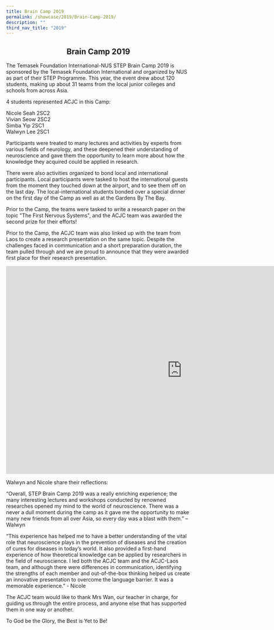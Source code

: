 ```yaml
---
title: Brain Camp 2019
permalink: /showcase/2019/Brain-Camp-2019/
description: ""
third_nav_title: "2019"
---
```

## <center> Brain Camp 2019 </center>

The Temasek Foundation International-NUS STEP Brain Camp 2019 is sponsored by the Temasek Foundation International and organized by NUS as part of their STEP Programme. This year, the event drew about 120 students, making up about 31 teams from the local junior colleges and schools from across Asia.

  

4 students represented ACJC in this Camp:

  

Nicole Seah 2SC2<br>
Vivian Seow 2SC2<br>
Simba Yip 2SC1<br>
Walwyn Lee 2SC1

  

Participants were treated to many lectures and activities by experts from various fields of neurology, and these deepened their understanding of neuroscience and gave them the opportunity to learn more about how the knowledge they acquired could be applied in research.

  

There were also activities organized to bond local and international participants. Local participants were tasked to host the international guests from the moment they touched down at the airport, and to see them off on the last day. The local-international students bonded over a special dinner on the first day of the Camp as well as at the Gardens By The Bay.

  

Prior to the Camp, the teams were tasked to write a research paper on the topic "The First Nervous Systems", and the ACJC team was awarded the second prize for their efforts!

  

Prior to the Camp, the ACJC team was also linked up with the team from Laos to create a research presentation on the same topic. Despite the challenges faced in communication and a short preparation duration, the team pulled through and we are proud to announce that they were awarded first place for their research presentation.

<iframe allowfullscreen="true" height="569" width="960" frameborder="0" src="https://docs.google.com/presentation/d/e/2PACX-1vQNi8SyfaAxrIMbR89KImbQ9ffDkxh8E8OiA3UST7vx7bcRbx9H2VMqXBSovq_SbAENs7WS8Otgwb2D/embed?start=false&amp;loop=false&amp;delayms=3000"></iframe>

Walwyn and Nicole share their reflections:

  

“Overall, STEP Brain Camp 2019 was a really enriching experience; the many interesting lectures and workshops conducted by renowned researches opened my mind to the world of neuroscience. There was a never a dull moment during the camp as it gave me the opportunity to make many new friends from all over Asia, so every day was a blast with them.” – Walwyn

  

“This experience has helped me to have a better understanding of the vital role that neuroscience plays in the prevention of diseases and the creation of cures for diseases in today’s world. It also provided a first-hand experience of how theoretical knowledge can be applied by researchers in the field of neuroscience. I led both the ACJC team and the ACJC-Laos team, and although there were differences in communication, identifying the strengths of each member and out-of-the-box thinking helped us create an innovative presentation to overcome the language barrier. It was a memorable experience.” - Nicole

The ACJC team would like to thank Mrs Wan, our teacher in charge, for guiding us through the entire process, and anyone else that has supported them in one way or another.

To God be the Glory, the Best is Yet to Be!